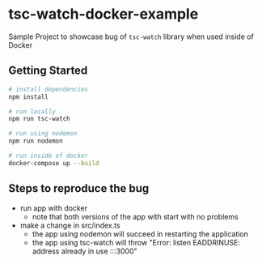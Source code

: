 # tsc-watch-docker-example

Sample Project to showcase bug of `tsc-watch` library when used inside of Docker

## Getting Started

```sh
# install dependencies
npm install

# run locally
npm run tsc-watch

# run using nodemon
npm run nodemon

# run inside of docker
docker-compose up --build
```

## Steps to reproduce the bug

-   run app with docker
    -   note that both versions of the app with start with no problems
-   make a change in src/index.ts
    -   the app using nodemon will succeed in restarting the application
    -   the app using tsc-watch will throw "Error: listen EADDRINUSE: address already in use :::3000"
